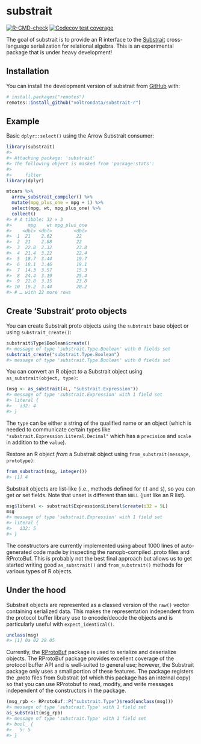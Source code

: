 
<!-- README.md is generated from README.Rmd. Please edit that file -->

# substrait

<!-- badges: start -->

[![R-CMD-check](https://github.com/voltrondata/substrait-r/workflows/R-CMD-check/badge.svg)](https://github.com/voltrondata/substrait-r/actions)
[![Codecov test
coverage](https://codecov.io/gh/voltrondata/substrait-r/branch/master/graph/badge.svg)](https://app.codecov.io/gh/voltrondata/substrait-r?branch=master)
<!-- badges: end -->

The goal of substrait is to provide an R interface to the
[Substrait](https://substrait.io) cross-language serialization for
relational algebra. This is an experimental package that is under heavy
development!

## Installation

You can install the development version of substrait from
[GitHub](https://github.com/) with:

``` r
# install.packages("remotes")
remotes::install_github("voltrondata/substrait-r")
```

## Example

Basic `dplyr::select()` using the Arrow Substrait consumer:

``` r
library(substrait)
#> 
#> Attaching package: 'substrait'
#> The following object is masked from 'package:stats':
#> 
#>     filter
library(dplyr)

mtcars %>% 
  arrow_substrait_compiler() %>%
  mutate(mpg_plus_one = mpg + 1) %>% 
  select(mpg, wt, mpg_plus_one) %>% 
  collect()
#> # A tibble: 32 × 3
#>      mpg    wt mpg_plus_one
#>    <dbl> <dbl>        <dbl>
#>  1  21    2.62         22  
#>  2  21    2.88         22  
#>  3  22.8  2.32         23.8
#>  4  21.4  3.22         22.4
#>  5  18.7  3.44         19.7
#>  6  18.1  3.46         19.1
#>  7  14.3  3.57         15.3
#>  8  24.4  3.19         25.4
#>  9  22.8  3.15         23.8
#> 10  19.2  3.44         20.2
#> # … with 22 more rows
```

## Create ‘Substrait’ proto objects

You can create Substrait proto objects using the `substrait` base object
or using `substrait_create()`:

``` r
substrait$Type$Boolean$create()
#> message of type 'substrait.Type.Boolean' with 0 fields set
substrait_create("substrait.Type.Boolean")
#> message of type 'substrait.Type.Boolean' with 0 fields set
```

You can convert an R object *to* a Substrait object using
`as_substrait(object, type)`:

``` r
(msg <- as_substrait(4L, "substrait.Expression"))
#> message of type 'substrait.Expression' with 1 field set
#> literal {
#>   i32: 4
#> }
```

The `type` can be either a string of the qualified name or an object
(which is needed to communicate certain types like
`"substrait.Expression.Literal.Decimal"` which has a `precision` and
`scale` in addition to the `value`).

Restore an R object *from* a Substrait object using
`from_substrait(message, prototype)`:

``` r
from_substrait(msg, integer())
#> [1] 4
```

Substrait objects are list-like (i.e., methods defined for `[[` and
`$`), so you can get or set fields. Note that unset is different than
`NULL` (just like an R list).

``` r
msg$literal <- substrait$Expression$Literal$create(i32 = 5L)
msg
#> message of type 'substrait.Expression' with 1 field set
#> literal {
#>   i32: 5
#> }
```

The constructors are currently implemented using about 1000 lines of
auto-generated code made by inspecting the nanopb-compiled .proto files
and RProtoBuf. This is probably not the best final approach but allows
us to get started writing good `as_substrait()` and `from_substrait()`
methods for various types of R objects.

## Under the hood

Substrait objects are represented as a classed version of the `raw()`
vector containing serialized data. This makes the representation
independent from the protocol buffer library use to encode/deocde the
objects and is particularly useful with `expect_identical()`.

``` r
unclass(msg)
#> [1] 0a 02 28 05
```

Currently, the [RProtoBuf](https://cran.r-project.org/package=RProtoBuf)
package is used to serialize and deserialize objects. The RProtoBuf
package provides excellent coverage of the protocol buffer API and is
well-suited to general use; however, the Substrait package only uses a
small portion of these features. The package registers the .proto files
from Substrait (of which this package has an internal copy) so that you
can use RProtobuf to read, modify, and write messages independent of the
constructors in the package.

``` r
(msg_rpb <- RProtoBuf::P("substrait.Type")$read(unclass(msg)))
#> message of type 'substrait.Type' with 1 field set
as_substrait(msg_rpb)
#> message of type 'substrait.Type' with 1 field set
#> bool_ {
#>   5: 5
#> }
```
